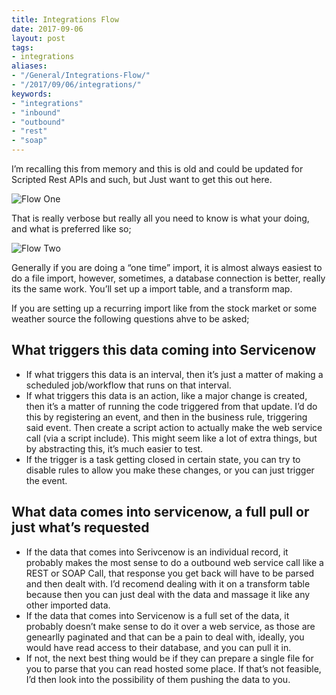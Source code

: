 ```yaml
---
title: Integrations Flow
date: 2017-09-06
layout: post
tags:
- integrations
aliases:
- "/General/Integrations-Flow/"
- "/2017/09/06/integrations/"
keywords:
- "integrations"
- "inbound"
- "outbound"
- "rest"
- "soap"
---
```

I’m recalling this from memory and this is old and could be updated for Scripted Rest APIs and such, but Just want to get this out here.

<!--more-->

![Flow One](/uploads/integrations-1.png)

That is really verbose but really all you need to know is what your doing, and what is preferred like so;

![Flow Two](/uploads/integrations-2.png)

Generally if you are doing a “one time” import, it is almost always easiest to do a file import, however, sometimes, a database connection is better, really its the same work. You’ll set up a import table, and a transform map.

If you are setting up a recurring import like from the stock market or some weather source the following questions ahve to be asked;

## What triggers this data coming into Servicenow

- If what triggers this data is an interval, then it’s just a matter of making a scheduled job/workflow that runs on that interval.
- If what triggers this data is an action, like a major change is created, then it’s a matter of running the code triggered from that update. I’d do this by registering an event, and then in the business rule, triggering said event. Then create a script action to actually make the web service call (via a script include). This might seem like a lot of extra things, but by abstracting this, it’s much easier to test.
- If the trigger is a task getting closed in certain state, you can try to disable rules to allow you make these changes, or you can just trigger the event.

## What data comes into servicenow, a full pull or just what’s requested

- If the data that comes into Serivcenow is an individual record, it probably makes the most sense to do a outbound web service call like a REST or SOAP Call, that response you get back will have to be parsed and then dealt with. I’d recomend dealing with it on a transform table because then you can just deal with the data and massage it like any other imported data.
- If the data that comes into Servicenow is a full set of the data, it probably doesn’t make sense to do it over a web service, as those are genearlly paginated and that can be a pain to deal with, ideally, you would have read access to their database, and you can pull it in.
- If not, the next best thing would be if they can prepare a single file for you to parse that you can read hosted some place. If that’s not feasible, I’d then look into the possibility of them pushing the data to you.